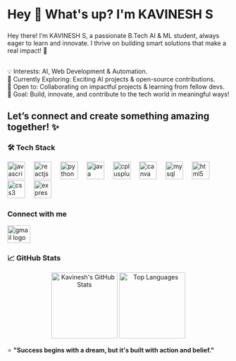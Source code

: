 <h1 align="left">Hey 👋 What's up? I'm KAVINESH S</h1>

###

<p align="left">Hey there! I’m KAVINESH S, a passionate B.Tech AI & ML student, always eager to learn and innovate. I thrive on building smart solutions that make a real impact! 🚀</p>

###

<h2 align="left"></h2>

###

<p align="left">💡 Interests: AI, Web Development  & Automation.<br>🔧 Currently Exploring: Exciting AI projects & open-source contributions.<br>🤝 Open to: Collaborating on impactful projects & learning from fellow devs.<br>🎯 Goal: Build, innovate, and contribute to the tech world in meaningful ways!</p>

###

<h2 align="left">Let’s connect and create something amazing together! ✨</h2>

### 🛠️ Tech Stack

<div align="left">
  <img src="https://cdn.jsdelivr.net/gh/devicons/devicon/icons/javascript/javascript-original.svg" height="40" alt="javascript logo"  />
  <img width="12" />
  <img src="https://cdn.jsdelivr.net/gh/devicons/devicon/icons/nodejs/nodejs-original.svg" height="40" alt="reactjs logo"  />
  <img width="12" />
  <img src="https://cdn.jsdelivr.net/gh/devicons/devicon/icons/python/python-original.svg" height="40" alt="python logo"  />
  <img width="12" />
  <img src="https://cdn.jsdelivr.net/gh/devicons/devicon/icons/java/java-original.svg" height="40" alt="java logo"  />
  <img width="12" />
  <img src="https://cdn.jsdelivr.net/gh/devicons/devicon/icons/cplusplus/cplusplus-original.svg" height="40" alt="cplusplus logo"  />
  <img width="12" />
  <img src="https://cdn.jsdelivr.net/gh/devicons/devicon/icons/canva/canva-original.svg" height="40" alt="canva logo"  />
  <img width="12" />
  <img src="https://cdn.jsdelivr.net/gh/devicons/devicon/icons/mysql/mysql-original.svg" height="40" alt="mysql logo"  />
  <img width="12" />
  <img src="https://cdn.jsdelivr.net/gh/devicons/devicon/icons/html5/html5-original.svg" height="40" alt="html5 logo"  />
  <img width="12" />
  <img src="https://cdn.jsdelivr.net/gh/devicons/devicon/icons/css3/css3-original.svg" height="40" alt="css3 logo"  />
  <img width="12" />
  <img src="https://cdn.jsdelivr.net/gh/devicons/devicon/icons/express/express-original.svg" height="40" alt="express logo"  />
</div>

### Connect with me

<div align="left">
  <a href="www.linkedin.com/in/kavinesh-s-553b16296

" target="_blank">
    <img src="https://raw.githubusercontent.com/maurodesouza/profile-readme-generator/master/src/assets/icons/social/linkedin/default.svg" width="52" height="40" alt="linkedin logo"  />
  </a>
  <a href="kavinesh252006@gmail.com" target="_blank">
    <img src="https://raw.githubusercontent.com/maurodesouza/profile-readme-generator/master/src/assets/icons/social/gmail/default.svg" width="52" height="40" alt="gmail logo"  />
  </a>
</div>

### 📈 GitHub Stats  

<div align="center">
  <img src="https://github-readme-stats.vercel.app/api?username=KAVINESH02&show_icons=true&theme=tokyonight" alt="Kavinesh's GitHub Stats" height="150"/>
  <img src="https://github-readme-stats.vercel.app/api/top-langs/?username=KAVINESH02&layout=compact&theme=tokyonight" alt="Top Languages" height="150"/>
</div>  

⭐️ **"Success begins with a dream, but it's built with action and belief."**
